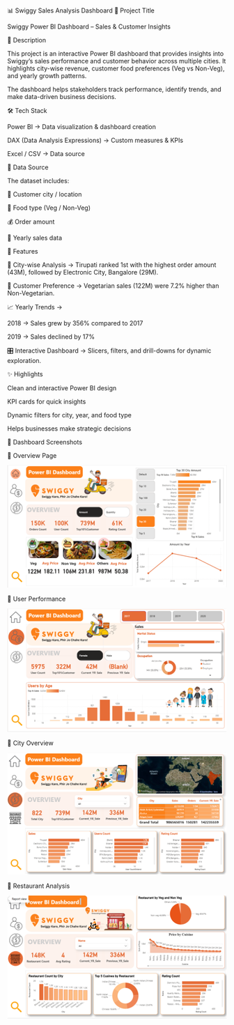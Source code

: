 📊 Swiggy Sales Analysis Dashboard
📌 Project Title

Swiggy Power BI Dashboard – Sales & Customer Insights

📖 Description

This project is an interactive Power BI dashboard that provides insights into Swiggy’s sales performance and customer behavior across multiple cities. It highlights city-wise revenue, customer food preferences (Veg vs Non-Veg), and yearly growth patterns.

The dashboard helps stakeholders track performance, identify trends, and make data-driven business decisions.

🛠️ Tech Stack

Power BI → Data visualization & dashboard creation

DAX (Data Analysis Expressions) → Custom measures & KPIs

Excel / CSV → Data source

📂 Data Source

The dataset includes:

📍 Customer city / location

🥘 Food type (Veg / Non-Veg)

💰 Order amount

📅 Yearly sales data

🌟 Features

📍 City-wise Analysis → Tirupati ranked 1st with the highest order amount (43M), followed by Electronic City, Bangalore (29M).

🥗 Customer Preference → Vegetarian sales (122M) were 7.2% higher than Non-Vegetarian.

📈 Yearly Trends →

2018 → Sales grew by 356% compared to 2017

2019 → Sales declined by 17%

🎛️ Interactive Dashboard → Slicers, filters, and drill-downs for dynamic exploration.

✨ Highlights

Clean and interactive Power BI design

KPI cards for quick insights

Dynamic filters for city, year, and food type

Helps businesses make strategic decisions

📸 Dashboard Screenshots


🔹 Overview Page

 ![image alt](https://github.com/pavanithasivani/Swiggy_PowerBI_Dashboard/blob/8abc49bdd7b42ee3992e55bf8d610a813235871a/SnapshotOfDashboard1.png)

🔹 User Performance

 ![image alt](https://github.com/pavanithasivani/Swiggy_PowerBI_Dashboard/blob/main/SnapshotOfDashboard2.png)

🔹 City Overview

 ![image alt](https://github.com/pavanithasivani/Swiggy_PowerBI_Dashboard/blob/main/SnapshotOfDashboard3.png)

🔹 Restaurant Analysis

 ![image alt](https://github.com/pavanithasivani/Swiggy_PowerBI_Dashboard/blob/main/SnapshotOfDashboard4.png)
